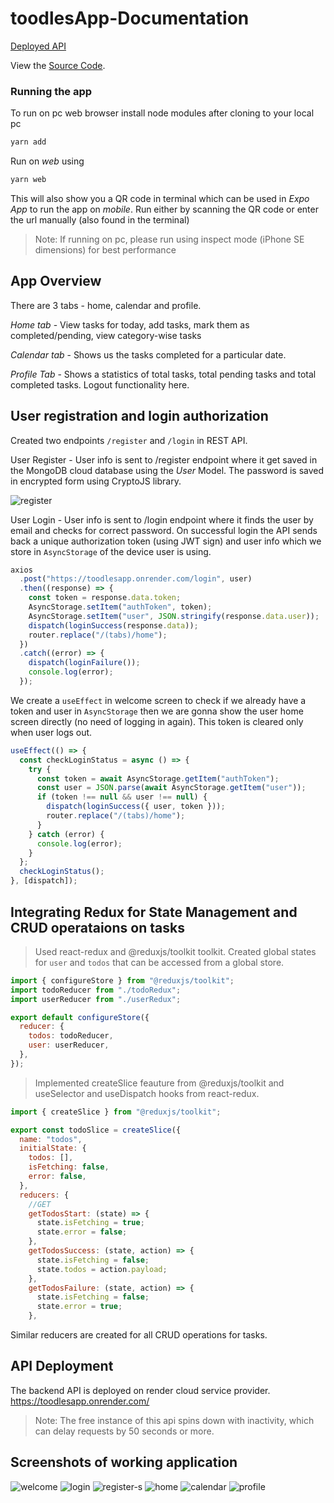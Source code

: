 # toodlesApp-Documentation

[Deployed API](https://toodlesapp.onrender.com)

View the [Source Code](https://github.com/VishalMX3/toodlesApp).

### Running the app

To run on pc web browser install node modules after cloning to your local pc

```bash
yarn add
```

Run on _web_ using

```bash
yarn web
```

This will also show you a QR code in terminal which can be used in _Expo App_ to run the app on _mobile_. Run either by scanning the QR code or enter the url manually (also found in the terminal)

> Note: If running on pc, please run using inspect mode (iPhone SE dimensions) for best performance

## App Overview

There are 3 tabs - home, calendar and profile.

_Home tab_ - View tasks for today, add tasks, mark them as completed/pending, view category-wise tasks

_Calendar tab_ - Shows us the tasks completed for a particular date.

_Profile Tab_ - Shows a statistics of total tasks, total pending tasks and total completed tasks. Logout functionality here.

## User registration and login authorization

Created two endpoints `/register` and `/login` in REST API.

User Register - User info is sent to /register endpoint where it get saved in the MongoDB cloud database using the _User_ Model. The password is saved in encrypted form using CryptoJS library.

![register](assets/register.png)

User Login - User info is sent to /login endpoint where it finds the user by email and checks for correct password. On successful login the API sends back a unique authorization token (using JWT sign) and user info which we store in `AsyncStorage` of the device user is using.

```javascript
axios
  .post("https://toodlesapp.onrender.com/login", user)
  .then((response) => {
    const token = response.data.token;
    AsyncStorage.setItem("authToken", token);
    AsyncStorage.setItem("user", JSON.stringify(response.data.user));
    dispatch(loginSuccess(response.data));
    router.replace("/(tabs)/home");
  })
  .catch((error) => {
    dispatch(loginFailure());
    console.log(error);
  });
```

We create a `useEffect` in welcome screen to check if we already have a token and user in `AsyncStorage` then we are gonna show the user home screen directly (no need of logging in again). This token is cleared only when user logs out.

```javascript
useEffect(() => {
  const checkLoginStatus = async () => {
    try {
      const token = await AsyncStorage.getItem("authToken");
      const user = JSON.parse(await AsyncStorage.getItem("user"));
      if (token !== null && user !== null) {
        dispatch(loginSuccess({ user, token }));
        router.replace("/(tabs)/home");
      }
    } catch (error) {
      console.log(error);
    }
  };
  checkLoginStatus();
}, [dispatch]);
```

## Integrating Redux for State Management and CRUD operataions on tasks

> Used react-redux and @reduxjs/toolkit toolkit.
> Created global states for `user` and `todos` that can be accessed from a global store.

```javascript
import { configureStore } from "@reduxjs/toolkit";
import todoReducer from "./todoRedux";
import userReducer from "./userRedux";

export default configureStore({
  reducer: {
    todos: todoReducer,
    user: userReducer,
  },
});
```

> Implemented createSlice feauture from @reduxjs/toolkit and useSelector and useDispatch hooks from react-redux.

```javascript
import { createSlice } from "@reduxjs/toolkit";

export const todoSlice = createSlice({
  name: "todos",
  initialState: {
    todos: [],
    isFetching: false,
    error: false,
  },
  reducers: {
    //GET
    getTodosStart: (state) => {
      state.isFetching = true;
      state.error = false;
    },
    getTodosSuccess: (state, action) => {
      state.isFetching = false;
      state.todos = action.payload;
    },
    getTodosFailure: (state, action) => {
      state.isFetching = false;
      state.error = true;
    },
```

Similar reducers are created for all CRUD operations for tasks.

## API Deployment

The backend API is deployed on render cloud service provider.
https://toodlesapp.onrender.com/

> Note: The free instance of this api spins down with inactivity, which can delay requests by 50 seconds or more.

## Screenshots of working application

![welcome](assets/welcome.png)
![login](assets/login.png)
![register-s](assets/register-s.png)
![home](assets/home.png)
![calendar](assets/calendar.png)
![profile](assets/profile.png)
